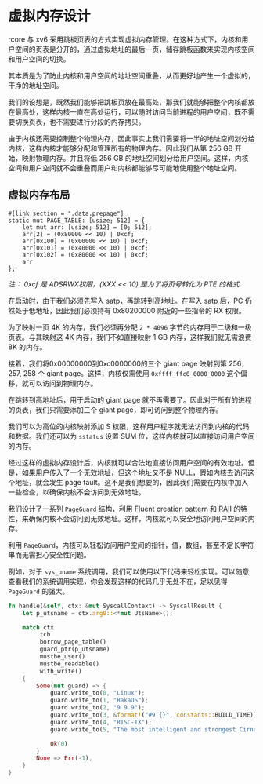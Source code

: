 # 虚拟内存设计

rcore 与 xv6 采用跳板页表的方式实现虚拟内存管理。在这种方式下，内核和用户空间的页表是分开的，通过虚拟地址的最后一页，储存跳板函数来实现内核空间和用户空间的切换。

其本质是为了防止内核和用户空间的地址空间重叠，从而更好地产生一个虚拟的，干净的地址空间。

我们的设想是，既然我们能够把跳板页放在最高处，那我们就能够把整个内核都放在最高处，这样内核一直在高处运行，可以随时访问当前进程的用户空间，既不需要切换页表，也不需要进行分段的内存拷贝。

由于内核还需要控制整个物理内存，因此事实上我们需要将一半的地址空间划分给内核，这样内核才能够分配和管理所有的物理内存。因此我们从第 256 GB 开始，映射物理内存。并且将低 256 GB 的地址空间划分给用户空间。这样，内核空间和用户空间就不会重叠而用户和内核都能够尽可能地使用整个地址空间。

## 虚拟内存布局

```
#[link_section = ".data.prepage"]
static mut PAGE_TABLE: [usize; 512] = {
    let mut arr: [usize; 512] = [0; 512];
    arr[2] = (0x80000 << 10) | 0xcf;
    arr[0x100] = (0x00000 << 10) | 0xcf;
    arr[0x101] = (0x40000 << 10) | 0xcf;
    arr[0x102] = (0x80000 << 10) | 0xcf;
    arr
};
```

*注： 0xcf 是 ADSRWX权限，(XXX << 10) 是为了将页号转化为 PTE 的格式*

在启动时，由于我们必须先写入 satp，再跳转到高地址。在写入 satp 后，PC 仍然处于低地址，因此我们必须持有 0x80200000 附近的一些指令的 RX 权限。

为了映射一页 4K 的内存，我们必须再分配 `2 * 4096` 字节的内存用于二级和一级页表。与其映射这 4K 内存，我们不如直接映射 1 GB 内存，这样我们就无需浪费 8K 的内存。

接着，我们将0x00000000到0xc0000000的三个 giant page 映射到第 256，257, 258 个 giant page。这样，内核仅需使用 `0xffff_ffc0_0000_0000` 这个偏移，就可以访问到物理内存。

在跳转到高地址后，用于启动的 giant page 就不再需要了。因此对于所有的进程的页表，我们只需要添加三个 giant page，即可访问到整个物理内存。

我们可以为高位的内核映射添加 S 权限，这样用户程序就无法访问到内核的代码和数据。我们还可以为 `sstatus` 设置 SUM 位，这样内核就可以直接访问用户空间的内存。

经过这样的虚拟内存设计后，内核就可以合法地直接访问用户空间的有效地址。但是，如果用户传入了一个无效地址，但这个地址又不是 NULL，假如内核去访问这个地址，就会发生 page fault。这不是我们想要的，因此我们需要在内核中加入一些检查，以确保内核不会访问到无效地址。

我们设计了一系列 `PageGuard` 结构，利用 Fluent creation pattern 和 RAII 的特性，来确保内核不会访问到无效地址。这样，内核就可以安全地访问用户空间的内存。

利用 `PageGuard`，内核可以轻松访问用户空间的指针，值，数组，甚至不定长字符串而无需担心安全性问题。

例如，对于 `sys_uname` 系统调用，我们可以使用以下代码来轻松实现。可以随意查看我们的系统调用实现，你会发现这样的代码几乎无处不在，足以见得 `PageGuard` 的强大。

```rust
fn handle(&self, ctx: &mut SyscallContext) -> SyscallResult {
    let p_utsname = ctx.arg0::<*mut UtsName>();

    match ctx
        .tcb
        .borrow_page_table()
        .guard_ptr(p_utsname)
        .mustbe_user()
        .mustbe_readable()
        .with_write()
    {
        Some(mut guard) => {
            guard.write_to(0, "Linux");
            guard.write_to(1, "BakaOS");
            guard.write_to(2, "9.9.9");
            guard.write_to(3, &format!("#9 {}", constants::BUILD_TIME));
            guard.write_to(4, "RISC-IX");
            guard.write_to(5, "The most intelligent and strongest Cirno");

            Ok(0)
        }
        None => Err(-1),
    }
}
```
